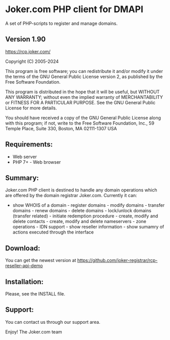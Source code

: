 # Joker.com PHP client for DMAPI

A set of PHP-scripts to register and manage domains.

Version 1.90
-----------------
https://rcp.joker.com/

Copyright (C) 2005-2024

This program is free software; you can redistribute it and/or modify
it under the terms of the GNU General Public License version 2,
as published by the Free Software Foundation.

This program is distributed in the hope that it will be useful,
but WITHOUT ANY WARRANTY; without even the implied warranty of
MERCHANTABILITY or FITNESS FOR A PARTICULAR PURPOSE.  See the
GNU General Public License for more details.

You should have received a copy of the GNU General Public License
along with this program; if not, write to the Free Software
Foundation, Inc., 59 Temple Place, Suite 330, Boston, MA  02111-1307  USA

## Requirements:
   - Web server
   - PHP 7+
    - Web browser

## Summary:
  Joker.com PHP client is destined to handle any domain operations which are offered by the domain registrar Joker.com.  Currently it can:
   - show WHOIS of a domain
    - register domains
    - modify domains
    - transfer domains
    - renew domains
    - delete domains
    - lock/unlock domains (transfer related)
    - initiate redemption procedure
    - create, modify and delete contacts
    - create, modify and delete nameservers
    - zone operations
    - IDN support
    - show reseller information
    - show sumamry of actions executed through the interface

## Download:
   You can get the newest version at https://github.com/joker-registrar/rcp-reseller-api-demo

## Installation:
   Please, see the INSTALL file.

## Support:
   You can contact us through our support area.


Enjoy!
The Joker.com team


